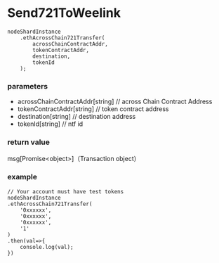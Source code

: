 # Send721ToWeelink

```
nodeShardInstance
    .ethAcrossChain721Transfer(
        acrossChainContractAddr,
        tokenContractAddr,
        destination,
        tokenId
    );
```

### **parameters**

* acrossChainContractAddr\[string]  // across Chain Contract Address
* tokenContractAddr\[string] // token contract address
* destination\[string] // destination address
* tokenId\[string] // ntf id

### return value

msg\[Promise\<object>]（Transaction object）

### example

```
// Your account must have test tokens
nodeShardInstance
.ethAcrossChain721Transfer(
    '0xxxxxx',
    '0xxxxxx',
    '0xxxxxx',
    '1'
)
.then(val=>{
    console.log(val);
})
```

